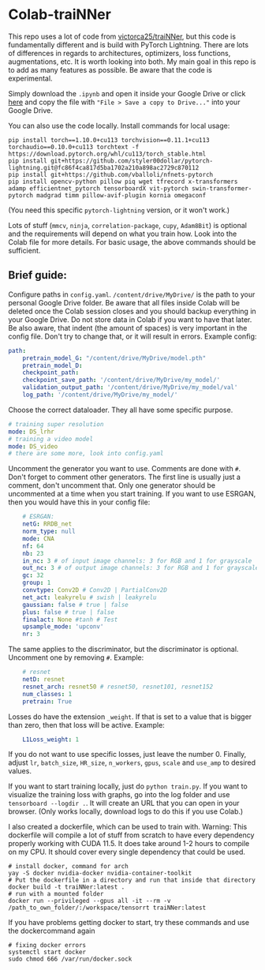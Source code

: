 # Colab-traiNNer

This repo uses a lot of code from [victorca25/traiNNer](https://github.com/victorca25/traiNNer), but this code is fundamentally different and is build with PyTorch Lightning. There are lots of differences in regards to architectures, optimizers, loss functions, augmentations, etc. It is worth looking into both. My main goal in this repo is to add as many features as possible. Be aware that the code is experimental.

Simply download the `.ipynb` and open it inside your Google Drive or click [here](https://colab.research.google.com/github/styler00dollar/Colab-traiNNer/blob/master/Colab-traiNNer.ipynb) and copy the file with `"File > Save a copy to Drive..."` into your Google Drive.

You can also use the code locally. Install commands for local usage:
```
pip install torch==1.10.0+cu113 torchvision==0.11.1+cu113 torchaudio==0.10.0+cu113 torchtext -f https://download.pytorch.org/whl/cu113/torch_stable.html
pip install git+https://github.com/styler00dollar/pytorch-lightning.git@fc86f4ca817d5ba1702a210a898ac2729c870112
pip install git+https://github.com/vballoli/nfnets-pytorch
pip install opencv-python pillow piq wget tfrecord x-transformers adamp efficientnet_pytorch tensorboardX vit-pytorch swin-transformer-pytorch madgrad timm pillow-avif-plugin kornia omegaconf
```
(You need this specific `pytorch-lightning` version, or it won't work.)

Lots of stuff (`mmcv`, `ninja`, `correlation-package`, `cupy`, `Adam8Bit`) is optional and the requirements will depend on what you train how. Look into the Colab file for more details. For basic usage, the above commands should be sufficient.

## Brief guide:
Configure paths in `config.yaml`. `/content/drive/MyDrive/` is the path to your personal Google Drive folder. Be aware that all files inside Colab will be deleted once the Colab session closes and you should backup everything in your Google Drive. Do not store data in Colab if you want to have that later. Be also aware, that indent (the amount of spaces) is very important in the config file. Don't try to change that, or it will result in errors. Example config:
```yaml
path:
    pretrain_model_G: "/content/drive/MyDrive/model.pth"
    pretrain_model_D: 
    checkpoint_path:
    checkpoint_save_path: '/content/drive/MyDrive/my_model/'
    validation_output_path: '/content/drive/MyDrive/my_model/val'
    log_path: '/content/drive/MyDrive/my_model/'
```
Choose the correct dataloader. They all have some specific purpose.
```yaml
# training super resolution
mode: DS_lrhr
# training a video model
mode: DS_video
# there are some more, look into config.yaml
```
Uncomment the generator you want to use. Comments are done with `#`. Don't forget to comment other generators. The first line is usually just a comment, don't uncomment that. Only one generator should be uncommented at a time when you start training. If you want to use ESRGAN, then you would have this in your config file:
```yaml
    # ESRGAN:
    netG: RRDB_net
    norm_type: null
    mode: CNA
    nf: 64
    nb: 23
    in_nc: 3 # of input image channels: 3 for RGB and 1 for grayscale
    out_nc: 3 # of output image channels: 3 for RGB and 1 for grayscale
    gc: 32
    group: 1
    convtype: Conv2D # Conv2D | PartialConv2D
    net_act: leakyrelu # swish | leakyrelu
    gaussian: false # true | false
    plus: false # true | false
    finalact: None #tanh # Test
    upsample_mode: 'upconv'
    nr: 3
```
The same applies to the discriminator, but the discriminator is optional. Uncomment one by removing `#`. Example:
```yaml
    # resnet
    netD: resnet
    resnet_arch: resnet50 # resnet50, resnet101, resnet152
    num_classes: 1
    pretrain: True
```
Losses do have the extension `_weight`. If that is set to a value that is bigger than zero, then that loss will be active. Example:
```yaml
    L1Loss_weight: 1
```
If you do not want to use specific losses, just leave the number 0. Finally, adjust `lr`, `batch_size`, `HR_size`, `n_workers`, `gpus`, `scale` and `use_amp` to desired values.

If you want to start training locally, just do `python train.py`. If you want to visualize the training loss with graphs, go into the log folder and use `tensorboard --logdir .`. It will create an URL that you can open in your browser. (Only works locally, download logs to do this if you use Colab.)

I also created a dockerfile, which can be used to train with. Warning: This dockerfile will compile a lot of stuff from scratch to have every dependency properly working with CUDA 11.5. It does take around 1-2 hours to compile on my CPU. It should cover every single dependency that could be used.
```
# install docker, command for arch
yay -S docker nvidia-docker nvidia-container-toolkit
# Put the dockerfile in a directory and run that inside that directory
docker build -t traiNNer:latest .
# run with a mounted folder
docker run --privileged --gpus all -it --rm -v /path_to_own_folder/:/workspace/tensorrt traiNNer:latest
```
If you have problems getting docker to start, try these commands and use the dockercommand again
```
# fixing docker errors
systemctl start docker
sudo chmod 666 /var/run/docker.sock
```
